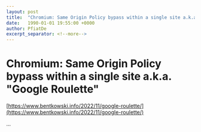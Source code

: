 ```yaml
---
layout: post
title:  "Chromium: Same Origin Policy bypass within a single site a.k.a. \"Google Roulette\""
date:   1990-01-01 19:55:00 +0000
author: PfiatDe
excerpt_separator: <!--more-->
---
```


# Chromium: Same Origin Policy bypass within a single site a.k.a. "Google Roulette"

[https://www.bentkowski.info/2022/11/google-roulette/](https://www.bentkowski.info/2022/11/google-roulette/)

...
<!--more-->
